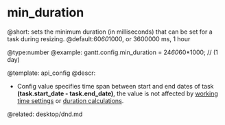 min_duration
=============
@short: sets the minimum duration (in milliseconds) that can be set for a task during resizing.
@default:60*60*1000, or 3600000 ms, 1 hour

@type:number 
@example:
gantt.config.min_duration = 24*60*60*1000; // (1 day)

@template:	api_config
@descr:
- Config value specifies time span between start and end dates of task <b>(task.start_date - task.end_date)</b>, the value is not affected by [working time settings](desktop/working_time.md) or [duration calculations](api/gantt_calculateduration.md). 

@related:
	desktop/dnd.md